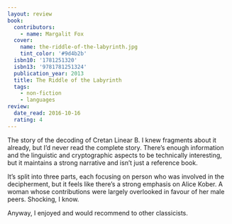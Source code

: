 ```yaml
---
layout: review
book:
  contributors:
    - name: Margalit Fox
  cover:
    name: the-riddle-of-the-labyrinth.jpg
    tint_color: '#9d4b2b'
  isbn10: '1781251320'
  isbn13: '9781781251324'
  publication_year: 2013
  title: The Riddle of the Labyrinth
  tags:
    - non-fiction
    - languages
review:
  date_read: 2016-10-16
  rating: 4
---
```


The story of the decoding of Cretan Linear B. I knew fragments about it already, but I’d never read the complete story. There’s enough information and the linguistic and cryptographic aspects to be technically interesting, but it maintains a strong narrative and isn’t just a reference book.

It’s split into three parts, each focusing on person who was involved in the decipherment, but it feels like there’s a strong emphasis on Alice Kober. A woman whose contributions were largely overlooked in favour of her male peers. Shocking, I know.

Anyway, I enjoyed and would recommend to other classicists.
